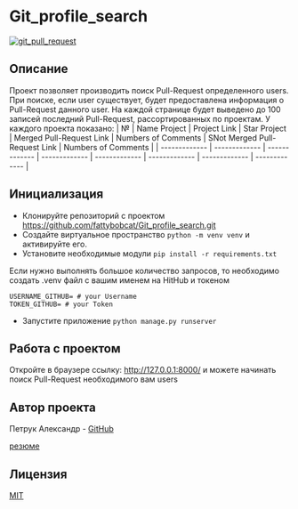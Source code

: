 # Git_profile_search

[![git_pull_request](https://github.com/fattybobcat/Git_profile_search/actions/workflows/main.yml/badge.svg)](https://github.com/fattybobcat/Git_profile_search/actions/workflows/main.yml)

## Описание

Проект позволяет производить поиск Pull-Request определенного users.
При поиске, если user существует, будет предоставлена информация о Pull-Request данного user.
На каждой странице будет выведено до 100 записей последний Pull-Request, рассортированных по проектам.
У каждого проекта показано: 
| №  | Name Project | Project Link | Star Project | Merged Pull-Request Link | Numbers of Сomments  | SNot Merged Pull-Request Link | Numbers of Сomments |
| ------------- | ------------- | ------------- | ------------- | ------------- | ------------- | ------------- |  ------------- |

## Инициализация

* Клонируйте репозиторий с проектом https://github.com/fattybobcat/Git_profile_search.git
* Создайте виртуальное пространство `python -m venv venv` и активируйте его.
* Установите необходимые модули `pip install -r requirements.txt`

Если нужно выполнять большое количество запросов, то необходимо создать .venv файл с вашим именем на HitHub и токеном
```
USERNAME_GITHUB= # your Username
TOKEN_GITHUB= # your Token
```

* Запустите приложение `python manage.py runserver`

## Работа с проектом

Откройте в браузере ссылку: http://127.0.0.1:8000/ и можете начинать поиск Pull-Request необходимого вам users

## Aвтор проекта

Петрук Александр - [GitHub](https://github.com/fattybobcat)

[резюме](https://github.com/fattybobcat/Git_profile_search/blob/main/%D0%9F%D0%B5%D1%82%D1%80%D1%83%D0%BA_%D0%90%D0%BB%D0%B5%D0%BA%D1%81%D0%B0%D0%BD%D0%B4%D1%80_PythonDeveloper.pdf)

## Лицензия

[MIT](https://choosealicense.com/licenses/mit/)

